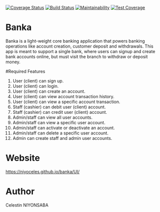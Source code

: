 [![Coverage Status](https://coveralls.io/repos/github/niyoceles/banka/badge.svg?branch=develop)](https://coveralls.io/github/niyoceles/banka?branch=develop)
[![Build Status](https://travis-ci.com/niyoceles/banka.svg?branch=develop)](https://travis-ci.com/niyoceles/banka)
[![Maintainability](https://api.codeclimate.com/v1/badges/cd2154c5f9d87e6e1375/maintainability)](https://codeclimate.com/github/niyoceles/banka/maintainability)
[![Test Coverage](https://api.codeclimate.com/v1/badges/cd2154c5f9d87e6e1375/test_coverage)](https://codeclimate.com/github/niyoceles/banka/test_coverage)

# Banka
Banka is a light-weight core banking application that powers banking operations like account creation, customer deposit and withdrawals. This app is meant to support a single bank, where users can signup and create bank accounts online, but must visit the branch to withdraw or deposit money.

#Required Features
1. User (client) can sign up.
2. User (client) can login.
3. User (client) can create an account.
4. User (client) can view account transaction history.
5. User (client) can view a specific account transaction.
6. Staff (cashier) can debit user (client) account.
7. Staff (cashier) can credit user (client) account.
8. Admin/staff can view all user accounts.
9. Admin/staff can view a specific user account.
10. Admin/staff can activate or deactivate an account.
11. Admin/staff can delete a specific user account.
12. Admin can create staff and admin user accounts.

# Website
https://niyoceles.github.io/banka/UI/

# Author
Celestin NIYONSABA